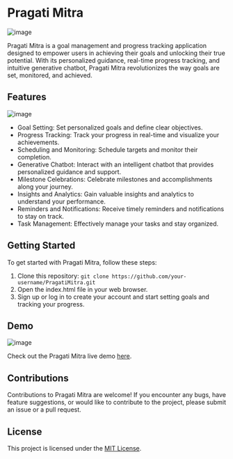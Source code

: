 # Pragati Mitra

![image](https://github.com/AnivartakJ/Pragati-Mitra/assets/126934403/377bfa67-0071-4c9f-b42e-7f7db56065f3)


Pragati Mitra is a goal management and progress tracking application designed to empower users in achieving their goals and unlocking their true potential. With its personalized guidance, real-time progress tracking, and intuitive generative chatbot, Pragati Mitra revolutionizes the way goals are set, monitored, and achieved.

## Features
![image](https://github.com/AnivartakJ/Pragati-Mitra/assets/126934403/b6909076-cea1-43f9-9fb0-54d7d8df6777)

- Goal Setting: Set personalized goals and define clear objectives.
- Progress Tracking: Track your progress in real-time and visualize your achievements.
- Scheduling and Monitoring: Schedule targets and monitor their completion.
- Generative Chatbot: Interact with an intelligent chatbot that provides personalized guidance and support.
- Milestone Celebrations: Celebrate milestones and accomplishments along your journey.
- Insights and Analytics: Gain valuable insights and analytics to understand your performance.
- Reminders and Notifications: Receive timely reminders and notifications to stay on track.
- Task Management: Effectively manage your tasks and stay organized.
 
## Getting Started

To get started with Pragati Mitra, follow these steps:

1. Clone this repository: `git clone https://github.com/your-username/PragatiMitra.git`
2. Open the index.html file in your web browser.
3. Sign up or log in to create your account and start setting goals and tracking your progress.

## Demo
![image](https://github.com/AnivartakJ/Pragati-Mitra/assets/126934403/1f51629a-3520-407d-bbcc-2c6daa463172)

Check out the Pragati Mitra live demo [here](https://vxzdnk7ulcg8zi6zuamd9w.on.drv.tw/www.PragatiMitra/webflow.com/webflow.com/PragatiMitra.html).

## Contributions

Contributions to Pragati Mitra are welcome! If you encounter any bugs, have feature suggestions, or would like to contribute to the project, please submit an issue or a pull request.

## License

This project is licensed under the [MIT License](LICENSE).

